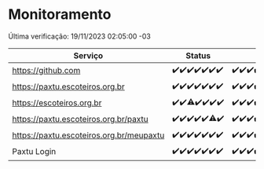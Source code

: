 # Monitoramento

Última verificação: 19/11/2023 02:05:00 -03

|Serviço|Status|Últimas 24h|
|---|---|---|
|https://github.com|<span title="2023-11-12: OK=24">✔️</span><span title="2023-11-13: OK=24">✔️</span><span title="2023-11-14: OK=24">✔️</span><span title="2023-11-15: OK=24">✔️</span><span title="2023-11-16: OK=24">✔️</span><span title="2023-11-17: OK=24">✔️</span><span title="2023-11-18: OK=6">✔️</span>|<span title="18/11/2023 03:07:00 -03 : 200">✔️</span><span title="18/11/2023 04:04:00 -03 : 200">✔️</span><span title="18/11/2023 05:07:00 -03 : 200">✔️</span><span title="18/11/2023 06:04:00 -03 : 200">✔️</span><span title="18/11/2023 07:05:00 -03 : 200">✔️</span><span title="18/11/2023 08:03:00 -03 : 200">✔️</span><span title="18/11/2023 09:09:00 -03 : 200">✔️</span><span title="18/11/2023 10:06:00 -03 : 200">✔️</span><span title="18/11/2023 11:03:00 -03 : 200">✔️</span><span title="18/11/2023 12:04:00 -03 : 200">✔️</span><span title="18/11/2023 13:06:00 -03 : 200">✔️</span><span title="18/11/2023 14:03:00 -03 : 200">✔️</span><span title="18/11/2023 15:07:00 -03 : 200">✔️</span><span title="18/11/2023 16:03:00 -03 : 200">✔️</span><span title="18/11/2023 17:05:00 -03 : 200">✔️</span><span title="18/11/2023 18:03:00 -03 : 200">✔️</span><span title="18/11/2023 19:04:00 -03 : 200">✔️</span><span title="18/11/2023 20:04:00 -03 : 200">✔️</span><span title="18/11/2023 21:33:00 -03 : 200">✔️</span><span title="18/11/2023 22:52:00 -03 : 200">✔️</span><span title="18/11/2023 23:22:00 -03 : 200">✔️</span><span title="19/11/2023 00:06:00 -03 : 200">✔️</span><span title="19/11/2023 01:07:00 -03 : 200">✔️</span><span title="19/11/2023 02:05:00 -03 : 200">✔️</span>|
|https://paxtu.escoteiros.org.br|<span title="2023-11-12: OK=24">✔️</span><span title="2023-11-13: OK=24">✔️</span><span title="2023-11-14: OK=24">✔️</span><span title="2023-11-15: OK=24">✔️</span><span title="2023-11-16: OK=24">✔️</span><span title="2023-11-17: OK=24">✔️</span><span title="2023-11-18: OK=6">✔️</span>|<span title="18/11/2023 03:07:00 -03 : 200">✔️</span><span title="18/11/2023 04:04:00 -03 : 200">✔️</span><span title="18/11/2023 05:07:00 -03 : 200">✔️</span><span title="18/11/2023 06:04:00 -03 : 200">✔️</span><span title="18/11/2023 07:05:00 -03 : 200">✔️</span><span title="18/11/2023 08:03:00 -03 : 200">✔️</span><span title="18/11/2023 09:09:00 -03 : 200">✔️</span><span title="18/11/2023 10:06:00 -03 : 200">✔️</span><span title="18/11/2023 11:03:00 -03 : 200">✔️</span><span title="18/11/2023 12:04:00 -03 : 200">✔️</span><span title="18/11/2023 13:06:00 -03 : 200">✔️</span><span title="18/11/2023 14:03:00 -03 : 200">✔️</span><span title="18/11/2023 15:07:00 -03 : 200">✔️</span><span title="18/11/2023 16:03:00 -03 : 200">✔️</span><span title="18/11/2023 17:05:00 -03 : 200">✔️</span><span title="18/11/2023 18:03:00 -03 : 200">✔️</span><span title="18/11/2023 19:04:00 -03 : 200">✔️</span><span title="18/11/2023 20:04:00 -03 : 200">✔️</span><span title="18/11/2023 21:33:00 -03 : 200">✔️</span><span title="18/11/2023 22:52:00 -03 : 200">✔️</span><span title="18/11/2023 23:22:00 -03 : 200">✔️</span><span title="19/11/2023 00:06:00 -03 : 200">✔️</span><span title="19/11/2023 01:07:00 -03 : 200">✔️</span><span title="19/11/2023 02:05:00 -03 : 200">✔️</span>|
|https://escoteiros.org.br|<span title="2023-11-12: OK=24">✔️</span><span title="2023-11-13: OK=24">✔️</span><span title="2023-11-14: OK=23, Falhas=1">⚠️</span><span title="2023-11-15: OK=24">✔️</span><span title="2023-11-16: OK=24">✔️</span><span title="2023-11-17: OK=24">✔️</span><span title="2023-11-18: OK=6">✔️</span>|<span title="18/11/2023 03:07:00 -03 : 200">✔️</span><span title="18/11/2023 04:04:00 -03 : 200">✔️</span><span title="18/11/2023 05:07:00 -03 : 200">✔️</span><span title="18/11/2023 06:04:00 -03 : 200">✔️</span><span title="18/11/2023 07:05:00 -03 : 200">✔️</span><span title="18/11/2023 08:03:00 -03 : 200">✔️</span><span title="18/11/2023 09:09:00 -03 : 200">✔️</span><span title="18/11/2023 10:06:00 -03 : 200">✔️</span><span title="18/11/2023 11:03:00 -03 : 200">✔️</span><span title="18/11/2023 12:04:00 -03 : 200">✔️</span><span title="18/11/2023 13:06:00 -03 : 200">✔️</span><span title="18/11/2023 14:03:00 -03 : 200">✔️</span><span title="18/11/2023 15:07:00 -03 : 200">✔️</span><span title="18/11/2023 16:03:00 -03 : 200">✔️</span><span title="18/11/2023 17:05:00 -03 : 200">✔️</span><span title="18/11/2023 18:03:00 -03 : 200">✔️</span><span title="18/11/2023 19:04:00 -03 : 200">✔️</span><span title="18/11/2023 20:04:00 -03 : 200">✔️</span><span title="18/11/2023 21:33:00 -03 : 200">✔️</span><span title="18/11/2023 22:52:00 -03 : 200">✔️</span><span title="18/11/2023 23:22:00 -03 : 200">✔️</span><span title="19/11/2023 00:06:00 -03 : 200">✔️</span><span title="19/11/2023 01:07:00 -03 : 200">✔️</span><span title="19/11/2023 02:05:00 -03 : 200">✔️</span>|
|https://paxtu.escoteiros.org.br/paxtu|<span title="2023-11-12: OK=24">✔️</span><span title="2023-11-13: OK=24">✔️</span><span title="2023-11-14: OK=24">✔️</span><span title="2023-11-15: OK=24">✔️</span><span title="2023-11-16: OK=24">✔️</span><span title="2023-11-17: OK=23, Falhas=1">⚠️</span><span title="2023-11-18: OK=6">✔️</span>|<span title="18/11/2023 03:07:00 -03 : 200">✔️</span><span title="18/11/2023 04:04:00 -03 : 200">✔️</span><span title="18/11/2023 05:07:00 -03 : 200">✔️</span><span title="18/11/2023 06:04:00 -03 : 200">✔️</span><span title="18/11/2023 07:05:00 -03 : 200">✔️</span><span title="18/11/2023 08:03:00 -03 : 200">✔️</span><span title="18/11/2023 09:09:00 -03 : 200">✔️</span><span title="18/11/2023 10:06:00 -03 : 200">✔️</span><span title="18/11/2023 11:03:00 -03 : 200">✔️</span><span title="18/11/2023 12:04:00 -03 : 200">✔️</span><span title="18/11/2023 13:06:00 -03 : 200">✔️</span><span title="18/11/2023 14:03:00 -03 : 200">✔️</span><span title="18/11/2023 15:07:00 -03 : 200">✔️</span><span title="18/11/2023 16:03:00 -03 : 200">✔️</span><span title="18/11/2023 17:05:00 -03 : 200">✔️</span><span title="18/11/2023 18:03:00 -03 : 200">✔️</span><span title="18/11/2023 19:04:00 -03 : 200">✔️</span><span title="18/11/2023 20:04:00 -03 : 200">✔️</span><span title="18/11/2023 21:33:00 -03 : 200">✔️</span><span title="18/11/2023 22:52:00 -03 : 200">✔️</span><span title="18/11/2023 23:22:00 -03 : 200">✔️</span><span title="19/11/2023 00:06:00 -03 : 200">✔️</span><span title="19/11/2023 01:07:00 -03 : 200">✔️</span><span title="19/11/2023 02:05:00 -03 : 200">✔️</span>|
|https://paxtu.escoteiros.org.br/meupaxtu|<span title="2023-11-12: OK=24">✔️</span><span title="2023-11-13: OK=24">✔️</span><span title="2023-11-14: OK=24">✔️</span><span title="2023-11-15: OK=24">✔️</span><span title="2023-11-16: OK=24">✔️</span><span title="2023-11-17: OK=24">✔️</span><span title="2023-11-18: OK=6">✔️</span>|<span title="18/11/2023 03:07:00 -03 : 200">✔️</span><span title="18/11/2023 04:04:00 -03 : 200">✔️</span><span title="18/11/2023 05:07:00 -03 : 200">✔️</span><span title="18/11/2023 06:04:00 -03 : 200">✔️</span><span title="18/11/2023 07:05:00 -03 : 200">✔️</span><span title="18/11/2023 08:03:00 -03 : 200">✔️</span><span title="18/11/2023 09:09:00 -03 : 200">✔️</span><span title="18/11/2023 10:06:00 -03 : 200">✔️</span><span title="18/11/2023 11:03:00 -03 : 200">✔️</span><span title="18/11/2023 12:04:00 -03 : 200">✔️</span><span title="18/11/2023 13:06:00 -03 : 200">✔️</span><span title="18/11/2023 14:03:00 -03 : 200">✔️</span><span title="18/11/2023 15:07:00 -03 : 200">✔️</span><span title="18/11/2023 16:03:00 -03 : 200">✔️</span><span title="18/11/2023 17:05:00 -03 : 200">✔️</span><span title="18/11/2023 18:03:00 -03 : 200">✔️</span><span title="18/11/2023 19:04:00 -03 : 200">✔️</span><span title="18/11/2023 20:04:00 -03 : 200">✔️</span><span title="18/11/2023 21:33:00 -03 : 200">✔️</span><span title="18/11/2023 22:52:00 -03 : 200">✔️</span><span title="18/11/2023 23:22:00 -03 : 200">✔️</span><span title="19/11/2023 00:06:00 -03 : 200">✔️</span><span title="19/11/2023 01:07:00 -03 : 200">✔️</span><span title="19/11/2023 02:05:00 -03 : 200">✔️</span>|
|Paxtu Login|<span title="2023-11-12: OK=24">✔️</span><span title="2023-11-13: OK=24">✔️</span><span title="2023-11-14: OK=24">✔️</span><span title="2023-11-15: OK=24">✔️</span><span title="2023-11-16: OK=24">✔️</span><span title="2023-11-17: OK=24">✔️</span><span title="2023-11-18: OK=6">✔️</span>|<span title="18/11/2023 03:07:00 -03 : 200">✔️</span><span title="18/11/2023 04:04:00 -03 : 200">✔️</span><span title="18/11/2023 05:07:00 -03 : 200">✔️</span><span title="18/11/2023 06:04:00 -03 : 200">✔️</span><span title="18/11/2023 07:05:00 -03 : 200">✔️</span><span title="18/11/2023 08:03:00 -03 : 200">✔️</span><span title="18/11/2023 09:09:00 -03 : 200">✔️</span><span title="18/11/2023 10:06:00 -03 : 200">✔️</span><span title="18/11/2023 11:03:00 -03 : 200">✔️</span><span title="18/11/2023 12:04:00 -03 : 200">✔️</span><span title="18/11/2023 13:06:00 -03 : 200">✔️</span><span title="18/11/2023 14:03:00 -03 : 200">✔️</span><span title="18/11/2023 15:07:00 -03 : 200">✔️</span><span title="18/11/2023 16:03:00 -03 : 200">✔️</span><span title="18/11/2023 17:05:00 -03 : 200">✔️</span><span title="18/11/2023 18:03:00 -03 : 200">✔️</span><span title="18/11/2023 19:04:00 -03 : 200">✔️</span><span title="18/11/2023 20:04:00 -03 : 200">✔️</span><span title="18/11/2023 21:33:00 -03 : 200">✔️</span><span title="18/11/2023 22:52:00 -03 : 200">✔️</span><span title="18/11/2023 23:22:00 -03 : 200">✔️</span><span title="19/11/2023 00:06:00 -03 : 200">✔️</span><span title="19/11/2023 01:07:00 -03 : 200">✔️</span><span title="19/11/2023 02:05:00 -03 : 200">✔️</span>|
